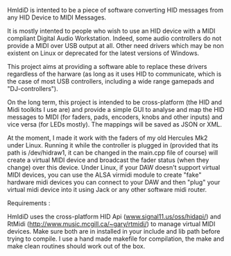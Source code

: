 HmIdiD is intented to be a piece of software converting HID messages from any HID Device to MIDI Messages. 

It is mostly intented to people who wish to use an HID device with a MIDI compliant Digital Audio Workstation. Indeed, some audio controllers do not provide a MIDI over USB output at all. Other need drivers which may be non existent on Linux or deprecated for the latest versions of Windows.

This project aims at providing a software able to replace these drivers regardless of the harware (as long as it uses HID to communicate, which is the case of most USB controllers, including a wide range gamepads and "DJ-controllers").

On the long term, this project is intended to be cross-platform (the HID and Midi toolkits I use are) and provide a simple GUI to analyse and map the HID messages to MIDI (for faders, pads, encoders, knobs and other inputs) and vice versa (for LEDs mostly). The mappings will be saved as JSON or XML.

At the moment, I made it work with the faders of my old Hercules Mk2 under Linux. Running it while the controller is plugged in (provided that its path is /dev/hidraw1, it can be changed in the main.cpp file of course) will create a virtual MIDI device and broadcast the fader status (when they change) over this device. Under Linux, if your DAW doesn't support virtual MIDI devices, you can use the ALSA virmidi module to create "fake" hardware midi devices you can connect to your DAW and then "plug" your virtual midi device into it using Jack or any other software midi router.

Requirements : 

HmIdiD uses the cross-platform HID Api (www.signal11.us/oss/hidapi/) and RtMidi (http://www.music.mcgill.ca/~gary/rtmidi/) to manage virtual MIDI devices. Make sure both are in installed in your include and lib path before trying to compile. I use a hand made makefile for compilation, the make and make clean routines should work out of the box.

